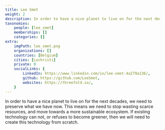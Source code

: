 ```yaml
---
title: Lee Smet
weight: 2
description: In order to have a nice planet to live on for the next decades, we need to preserve what we have now.
taxonomies:
    people: [lee_smet]
    memberships: []
    categories: []
extra:
    imgPath: lee_smet.png
    organizations: []
    countries: [Belgium]
    cities: [Lochristi]
    private: 0
    socialLinks: {
        LinkedIn: https://www.linkedin.com/in/lee-smet-4a279a136/,
        github: https://github.com/LeeSmet,
        websites: https://threefold.io/,
    }
---
```


In order to have a nice planet to live on for the next decades, we need to preserve what we have now. This means we need to stop wasting scarce resources, and move towards a more sustainable ecosystem. If existing technology can not, or refuses to become greener, then we will need to create this technology from scratch.
